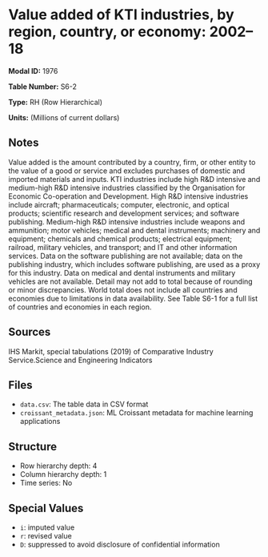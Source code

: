 # Value added of KTI industries, by region, country, or economy: 2002–18

**Modal ID:** 1976

**Table Number:** S6-2

**Type:** RH (Row Hierarchical)

**Units:** (Millions of current dollars)

## Notes

Value added is the amount contributed by a country, firm, or other entity to the value of a good or service and excludes purchases of domestic and imported materials and inputs. KTI industries include high R&D intensive and medium-high R&D intensive industries classified by the Organisation for Economic Co-operation and Development. High R&D intensive industries include aircraft; pharmaceuticals; computer, electronic, and optical products; scientific research and development services; and software publishing. Medium-high R&D intensive industries include weapons and ammunition; motor vehicles; medical and dental instruments; machinery and equipment; chemicals and chemical products; electrical equipment; railroad, military vehicles, and transport; and IT and other information services. Data on the software publishing are not available; data on the publishing industry, which includes software publishing, are used as a proxy for this industry. Data on medical and dental instruments and military vehicles are not available. Detail may not add to total because of rounding or minor discrepancies. World total does not include all countries and economies due to limitations in data availability. See Table S6-1 for a full list of countries and economies in each region.

## Sources

IHS Markit, special tabulations (2019) of Comparative Industry Service.Science and Engineering Indicators

## Files

- `data.csv`: The table data in CSV format
- `croissant_metadata.json`: ML Croissant metadata for machine learning applications

## Structure

- Row hierarchy depth: 4
- Column hierarchy depth: 1
- Time series: No

## Special Values

- `i`: imputed value
- `r`: revised value
- `D`: suppressed to avoid disclosure of confidential information
